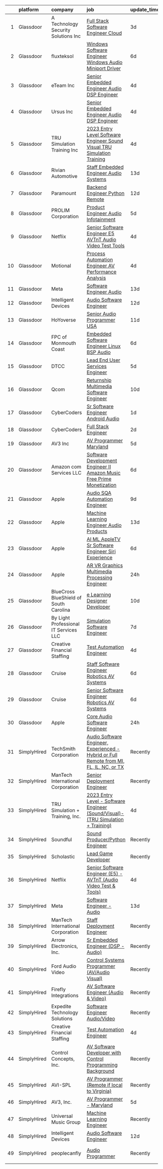 

|    | platform    | company                                 | job                                                                                                                                                                                                                                                                                                                                                                                                                                                                                                                                                                                                                                                                                                                                                                                                                                                                                                                                                                                                                                                                                                                                                                                                                                                                                                                                                                                                                                                                         | update_time   | location                 |
|---:|:------------|:----------------------------------------|:----------------------------------------------------------------------------------------------------------------------------------------------------------------------------------------------------------------------------------------------------------------------------------------------------------------------------------------------------------------------------------------------------------------------------------------------------------------------------------------------------------------------------------------------------------------------------------------------------------------------------------------------------------------------------------------------------------------------------------------------------------------------------------------------------------------------------------------------------------------------------------------------------------------------------------------------------------------------------------------------------------------------------------------------------------------------------------------------------------------------------------------------------------------------------------------------------------------------------------------------------------------------------------------------------------------------------------------------------------------------------------------------------------------------------------------------------------------------------|:--------------|:-------------------------|
|  1 | Glassdoor   | A  Technology   Security Solutions  Inc | [Full Stack Software Engineer   Cloud](https://www.glassdoor.com/partner/jobListing.htm?pos=118&ao=1136043&s=58&guid=000001837dd046a4b8126c12f4055377&src=GD_JOB_AD&t=SR&vt=w&ea=1&cs=1_d898dbc2&cb=1664263145468&jobListingId=1008158621475&jrtk=3-0-1gdut0hmekclr801-1gdut0hn0jca0800-7e9ea463a97004e1-)                                                                                                                                                                                                                                                                                                                                                                                                                                                                                                                                                                                                                                                                                                                                                                                                                                                                                                                                                                                                                                                                                                                                                                  | 3d            | Bay Shore, NY            |
|  2 | Glassdoor   | fluxteksol                              | [Windows Software Engineer   Windows Audio Miniport Driver](https://www.glassdoor.com/partner/jobListing.htm?pos=113&ao=1136043&s=58&guid=000001837dd046a4b8126c12f4055377&src=GD_JOB_AD&t=SR&vt=w&ea=1&cs=1_04ad9732&cb=1664263145468&jobListingId=1008151562961&jrtk=3-0-1gdut0hmekclr801-1gdut0hn0jca0800-7029e95f460fc368-)                                                                                                                                                                                                                                                                                                                                                                                                                                                                                                                                                                                                                                                                                                                                                                                                                                                                                                                                                                                                                                                                                                                                             | 6d            | Remote                   |
|  3 | Glassdoor   | eTeam Inc                               | [Senior Embedded Engineer Audio DSP Engineer](https://www.glassdoor.com/partner/jobListing.htm?pos=109&ao=1110586&s=58&guid=000001837dd046a4b8126c12f4055377&src=GD_JOB_AD&t=SR&vt=w&ea=1&cs=1_affc993c&cb=1664263145468&jobListingId=1008156707098&cpc=AC285F3A3ECA6BB0&jrtk=3-0-1gdut0hmekclr801-1gdut0hn0jca0800-12511039abee1b95--6NYlbfkN0Dtmpfj98iB4C0jJJOWen3Era3IQfJzNZ4PFwBIKpo80E20bU78zJ3qEgsYTK5DSPw1IH6cvbi1OvL_vfYJj_oUSkiEX8xS0PCWo5lw2v3ZzkzWrgoGV8TCSZSiHQIzUjHeyBgSKALp7D8Giro87-xIov0Cm5L_iRLr5Bm7zW_zNyBN7HQ4Y4ARUvKyuyh2wp_zZijZZ_baSIr18CFdW35TeeT_TGgNHvEIs1VST6KtZnMHJSICXSL_GZ-FtOoriBEJaO6lcyYcp-2SbW0pofWFMugVni22A8RpFc6PapaLkV0RAvfz9xnpgzeyKUrjpEq3-Wr5n4F6oYoZd4JT6x3rSO-Shm0uH-9CNFjgJ8V3doa9XN3SVxDiuMcMhPg1K5QXQhbrxlgvPFVdlytHvSdBZS1GLkcIX9hULP4mbiSU7CSpLIY5mewteWn-SLL5Yfd1SILe6zMlXpxpoodFem0zTT9-0kjeYltNEEMmrgqctb-7umB94tDWfIAXWX--p-vlXXGWjOdYMpsvY7uneC8m7WYUQLJdi-8GuhBV289ahw%3D%3D)                                                                                                                                                                                                                                                                                                                                                                                                                                                                                                                                          | 4d            | Framingham, MA           |
|  4 | Glassdoor   | Ursus  Inc                              | [Senior Embedded Engineer Audio DSP Engineer](https://www.glassdoor.com/partner/jobListing.htm?pos=107&ao=1110586&s=58&guid=000001837dd046a4b8126c12f4055377&src=GD_JOB_AD&t=SR&vt=w&ea=1&cs=1_bf9fc81f&cb=1664263145467&jobListingId=1008156250918&cpc=32EE424DE2B657EB&jrtk=3-0-1gdut0hmekclr801-1gdut0hn0jca0800-c202c0907b85c4e3--6NYlbfkN0CT8vBT9H5mqECx2dfLV_FONLPDKpIRssxVwtj05Tmm4rA5I0VNOPdM1oYsK66ov5oW1eu-rNZLOOaHJs42XQJ51uid_tkDjFEzyUTHlE9HiiBjdkROgZdHDazCl4dzkhW1InTUi3HpW84vThWvEtFZ9xC9fxrIWviREsZUGPt5plA5N_rAtvrWBiO_zBZxkHUmH6Ar6gge6vcDEO-yvLAD_qweZ8MqTAqsCMNARYK6DQOwDZRIfSCXF9tQzJzECVcShsECVTHYq2sdL8jCKnBmZFXQB35W-ESrqa2k44naE4HaSEXsfyaaUnw-01RjWfdO_y-CYVM6badNdeqbJW7swvQWnO_2jd4DvWrh43_XyD1nANkVVrUYFdWUQrSvl04a3v-2vxzO0vfIH3ImNazY-w5lwuS8Ec6OWf3ZJYjsOU1pt0dk1niahtFOeKvVNyzChIbDZQBZebHz0bk3steIuIY3CmjbuFuz55x8vmvVz0L57LveAifligeAlxIworki1PZadTcgrOQJ4g2li6TZVAENz64ECqxFD1ipuFqNyAigJNfvPn03SUTkx1vyxK7AVx_95eFiRhAcCF4xm8izdFeGK-MgXrNiE4Sx2P1GuAmcigURBuFHAs1SCGZDUKF3c7N4OehXk_XvcnsSyv8ZjT3JBzj-EtZiCAQ7x7fy-vq6ICAeco4rhql6Bh5AFyi6BT2j3HcK44bl3AI1Qng32Kdm6VLAjLzosv2AmAdHk4GSpoPrmZOxzFKA3HOwWoJ0ez0zhElfOlqpdSFjKxzCRwThNCCLTYqUQYEgPLbCn5yRGBCb9zUnL-6OKbi1e5pONQ7ekt_ZvSqIJIQpwHwacHRQlyM5HILWFGhKTNY_CJoxTzK7x_2bB4EguTaV7kARfY1rcgtpgkAhwM1nuD6ZxEpBWkgWeL7DwsPdJTorrtqVrMiohzjtX9GA5S4-rPjaIORDycWR4g7ex4oDXBMZncBp4ScNzruJkkUBPa5MknD1JglZ6AhkrMNBQNm7VXRLtKgRbQVlOg%3D%3D)                                          | 4d            | Westborough, MA          |
|  5 | Glassdoor   | TRU Simulation   Training  Inc          | [2023 Entry Level   Software Engineer  Sound Visual    TRU Simulation   Training ](https://www.glassdoor.com/partner/jobListing.htm?pos=110&ao=1136043&s=58&guid=000001837dd046a4b8126c12f4055377&src=GD_JOB_AD&t=SR&vt=w&cs=1_a6e29ce4&cb=1664263145467&jobListingId=1008156965860&jrtk=3-0-1gdut0hmekclr801-1gdut0hn0jca0800-79239c89fafc08a2-)                                                                                                                                                                                                                                                                                                                                                                                                                                                                                                                                                                                                                                                                                                                                                                                                                                                                                                                                                                                                                                                                                                                           | 4d            | Lutz, FL                 |
|  6 | Glassdoor   | Rivian Automotive                       | [Staff Embedded Engineer  Audio Systems](https://www.glassdoor.com/partner/jobListing.htm?pos=129&ao=1136043&s=58&guid=000001837dd046a4b8126c12f4055377&src=GD_JOB_AD&t=SR&vt=w&cs=1_c8532e64&cb=1664263145469&jobListingId=1008137692795&jrtk=3-0-1gdut0hmekclr801-1gdut0hn0jca0800-814389dc06656868-)                                                                                                                                                                                                                                                                                                                                                                                                                                                                                                                                                                                                                                                                                                                                                                                                                                                                                                                                                                                                                                                                                                                                                                     | 13d           | Palo Alto, CA            |
|  7 | Glassdoor   | Paramount                               | [Backend Engineer   Python  Remote ](https://www.glassdoor.com/partner/jobListing.htm?pos=112&ao=1136043&s=58&guid=000001837dd046a4b8126c12f4055377&src=GD_JOB_AD&t=SR&vt=w&cs=1_8614196a&cb=1664263145468&jobListingId=1008140313269&jrtk=3-0-1gdut0hmekclr801-1gdut0hn0jca0800-e5a290a486115280-)                                                                                                                                                                                                                                                                                                                                                                                                                                                                                                                                                                                                                                                                                                                                                                                                                                                                                                                                                                                                                                                                                                                                                                         | 12d           | New York, NY             |
|  8 | Glassdoor   | PROLIM Corporation                      | [Product Engineer   Audio  Infotainment ](https://www.glassdoor.com/partner/jobListing.htm?pos=128&ao=1136043&s=58&guid=000001837dd046a4b8126c12f4055377&src=GD_JOB_AD&t=SR&vt=w&ea=1&cs=1_b4512cec&cb=1664263145469&jobListingId=1008153855480&jrtk=3-0-1gdut0hmekclr801-1gdut0hn0jca0800-dce75c8042e24561-)                                                                                                                                                                                                                                                                                                                                                                                                                                                                                                                                                                                                                                                                                                                                                                                                                                                                                                                                                                                                                                                                                                                                                               | 5d            | Plano, TX                |
|  9 | Glassdoor   | Netflix                                 | [Senior Software Engineer  E5    AVTnT  Audio Video Test   Tools ](https://www.glassdoor.com/partner/jobListing.htm?pos=130&ao=1136043&s=58&guid=000001837dd046a4b8126c12f4055377&src=GD_JOB_AD&t=SR&vt=w&cs=1_b890911d&cb=1664263145469&jobListingId=1008157420748&jrtk=3-0-1gdut0hmekclr801-1gdut0hn0jca0800-d050fa6bd6a92c14-)                                                                                                                                                                                                                                                                                                                                                                                                                                                                                                                                                                                                                                                                                                                                                                                                                                                                                                                                                                                                                                                                                                                                           | 4d            | Los Gatos, CA            |
| 10 | Glassdoor   | Motional                                | [Process Automation Engineer  AV Performance Analysis](https://www.glassdoor.com/partner/jobListing.htm?pos=126&ao=1136043&s=58&guid=000001837dd046a4b8126c12f4055377&src=GD_JOB_AD&t=SR&vt=w&ea=1&cs=1_1298c5db&cb=1664263145469&jobListingId=1008157034321&jrtk=3-0-1gdut0hmekclr801-1gdut0hn0jca0800-dc792d71f98f8ea4-)                                                                                                                                                                                                                                                                                                                                                                                                                                                                                                                                                                                                                                                                                                                                                                                                                                                                                                                                                                                                                                                                                                                                                  | 4d            | Boston, MA               |
| 11 | Glassdoor   | Meta                                    | [Software Engineer   Audio](https://www.glassdoor.com/partner/jobListing.htm?pos=101&ao=1110586&s=58&guid=000001837dd046a4b8126c12f4055377&src=GD_JOB_AD&t=SR&vt=w&cs=1_8e7b8d47&cb=1664263145466&jobListingId=1008135856631&cpc=FAE5E775D180B2FB&jrtk=3-0-1gdut0hmekclr801-1gdut0hn0jca0800-2af0d72ee9516572--6NYlbfkN0DYl4UJW4r1Vl7FEn6T9F-rD9lpC-0oMJVSiWjK_MGUd8e8cHXcpv6KPyjLHZEfqkWCUGiQ0wI9PhypsvPn6fLuX-NuhRXF81k4keiTZ-sjyQohKEQHZsqiAZ17RgzjGitjocz7khR2BXjl1nT4h9VfIACCg0Il7tYaijOLNLdjO9BsgM7gz_J4xH0AJnUSQM-eyPnPxvTfJ74VQIuHcBtFuFK_tYmzRcWTA638Ah_CrYDQ7eRS_RF8dHLLU8NvwVdImyJkSG8NUcFWWBdlY-T6o3KSWtsEZQ-9r0VTXbaZvWM7wSqAD6lrgil77GJhDS43HudKeSPGir3ONbPlRcuD0S4hLOm85EG9xrIPgadm3XsU5SDDw5Sp0hwVQP4pyGyxvV8gR0OOg7skAwFnSB_TQsEkJt5vEAO3irCpyZUY-AspZZ229NI31tn1nmLt0ZYWlOmlWfezPEW2h2B-lkmwkgU-LnZbbzst31wuvbXrKY6NJXy7RAneU2Qn50cw_yQKuDQUaYj7FJNFr7I-l_R_XFH0jlbyvXlbKX0XtQPR6Ca5PUqvOnsSWfIBppjyGd5WTUw5kTdmrahwd1yWJ9Xn2VcjTLMVkR6pESwz4CDbdLohBmWh77XwiFKVDh8acgnzyzQuweFUUb2EHn9bpKkj9XDEbRmNCUjbhdb3NwYNWUAwdfcHpSBdBQFSrcyRPR631r6lZIv7-wNs3T6EhDJ-zvD-atiHxuE8vSR8XeYqzLZWVWwXAOPLUs00jM3X6iMNUCVhgXXz8IyFxIXzUWKg04jEBJYUPbo0y1KUrq0-yO9XH8_rpNqBxbXd33s-R9u8Hqdqk2vw5tz2msZWM7vi9r5hz1DZBFC8eGzQLrYPyKYZtWaCi9eWBb4Lw2_BxTyd876IFXJC4H6hyYwCi0CDNxDt5G7urW4Smmh0bUYfYFTeiEVSwy6xhViwEd9ViuQS-4hJJ7hjcg4JKz9h-d-O14SeQ8Ka1bbR7Q8ornZCXyYHkuXkG_NsA4Nj8nEBi4OJ18yD1rqmxxzLxTw_339oZbE0JHLXBOvZj40M8mBZFwRLUBEmBVrloo4zUKP2kw48s3E-NpUswg%3D%3D) | 13d           | Remote                   |
| 12 | Glassdoor   | Intelligent Devices                     | [Audio Software Engineer](https://www.glassdoor.com/partner/jobListing.htm?pos=120&ao=1136043&s=58&guid=000001837dd046a4b8126c12f4055377&src=GD_JOB_AD&t=SR&vt=w&ea=1&cs=1_a20c6498&cb=1664263145468&jobListingId=1008139179303&jrtk=3-0-1gdut0hmekclr801-1gdut0hn0jca0800-66b719a56b72330d-)                                                                                                                                                                                                                                                                                                                                                                                                                                                                                                                                                                                                                                                                                                                                                                                                                                                                                                                                                                                                                                                                                                                                                                               | 12d           | Columbia, MD             |
| 13 | Glassdoor   | HoYoverse                               | [Senior Audio Programmer  USA ](https://www.glassdoor.com/partner/jobListing.htm?pos=124&ao=1136043&s=58&guid=000001837dd046a4b8126c12f4055377&src=GD_JOB_AD&t=SR&vt=w&ea=1&cs=1_8e8bc9d3&cb=1664263145468&jobListingId=1008143838425&jrtk=3-0-1gdut0hmekclr801-1gdut0hn0jca0800-b42397f8f8d5c385-)                                                                                                                                                                                                                                                                                                                                                                                                                                                                                                                                                                                                                                                                                                                                                                                                                                                                                                                                                                                                                                                                                                                                                                         | 11d           | Los Angeles, CA          |
| 14 | Glassdoor   | FPC of Monmouth Coast                   | [Embedded Software Engineer   Linux BSP   Audio](https://www.glassdoor.com/partner/jobListing.htm?pos=106&ao=1110586&s=58&guid=000001837dd046a4b8126c12f4055377&src=GD_JOB_AD&t=SR&vt=w&ea=1&cs=1_8368de4f&cb=1664263145467&jobListingId=1008151718047&cpc=F4EED0218A761C36&jrtk=3-0-1gdut0hmekclr801-1gdut0hn0jca0800-2c9d16d90b8cc191--6NYlbfkN0CLv2CBgusphKIwL-jyz1jWirmJ0svNnTxHpeNhNaNJDD3B_l9KdkoZlyygzogx0NU7A4vbDuMV5y-WTViXjZXBX3QsoJsa6eqCYzqgo4PvsYOWOW3CccBKe6NiCD-oTCw8F8AAytLt3ZdccREcxXZPo3jB8ViYxA563N9I5ukzfY8S8-w6YGFSAxxIXOrqwMU1pbcDAOnT3KyQvHpUI-oLLHv9JOB96070RfA3l6de1nUo2oYBxPMEm80w3SuKJ1tLlK089f805L0xBuEEUbtOZ7CEieVyHP5txLuoJ6rfEDYIaatJR1r9ZSJ4OyQ6ilQvpWjRsigtly66Bkxy22FaogU_R-HhB-6ZNrkVIoAc_IwxnYjBVka_XxoYXcmUDks07KuMtBHy2ZqufpQU_aCWlkIsLyIZqDmbykNK1aYnYRxWcxHbE6hewtxH9TnJDEgoUp0dSLETobBT14Y2nJLP2gnjoRq1k1zVIyo1imO0WAe9qmdWdbVYd_s7-6iIUydNpsBTHDruPCpN1Wy6JLtp4kBZskRoCEpCePP1P8j4dw%3D%3D)                                                                                                                                                                                                                                                                                                                                                                                                                                                                                                                                       | 6d            | Remote                   |
| 15 | Glassdoor   | DTCC                                    | [Lead End User Services Engineer](https://www.glassdoor.com/partner/jobListing.htm?pos=127&ao=1136043&s=58&guid=000001837dd046a4b8126c12f4055377&src=GD_JOB_AD&t=SR&vt=w&cs=1_2ef32d82&cb=1664263145469&jobListingId=1008154498220&jrtk=3-0-1gdut0hmekclr801-1gdut0hn0jca0800-034299e3db26cde8-)                                                                                                                                                                                                                                                                                                                                                                                                                                                                                                                                                                                                                                                                                                                                                                                                                                                                                                                                                                                                                                                                                                                                                                            | 5d            | Jersey City, NJ          |
| 16 | Glassdoor   | Qcom                                    | [Returnship   Multimedia Software Engineer](https://www.glassdoor.com/partner/jobListing.htm?pos=117&ao=1136043&s=58&guid=000001837dd046a4b8126c12f4055377&src=GD_JOB_AD&t=SR&vt=w&cs=1_16f0921d&cb=1664263145468&jobListingId=1008145716945&jrtk=3-0-1gdut0hmekclr801-1gdut0hn0jca0800-62c508fc04018ac1-)                                                                                                                                                                                                                                                                                                                                                                                                                                                                                                                                                                                                                                                                                                                                                                                                                                                                                                                                                                                                                                                                                                                                                                  | 10d           | San Diego, CA            |
| 17 | Glassdoor   | CyberCoders                             | [Sr  Software Engineer   Android Audio](https://www.glassdoor.com/partner/jobListing.htm?pos=108&ao=1110586&s=58&guid=000001837dd046a4b8126c12f4055377&src=GD_JOB_AD&t=SR&vt=w&ea=1&cs=1_ca4cc779&cb=1664263145468&jobListingId=1008160433175&cpc=AC285F3A3ECA6BB0&jrtk=3-0-1gdut0hmekclr801-1gdut0hn0jca0800-edb692443d985c29--6NYlbfkN0CpFJQzrgRR8WqXWK1qKKEqALWJw739KlKqr2H-MSI4eoBlI4EFrmor2FYZMP3muM1SW9Gmn45sBKBIguY98-er5m2NKPwqKNjs_1S6_4YNc5gFz2rqn8UtoPKUUIATU6XLO0J4FJ8L4JXr_aOzZhe_U5OVu0OjnWAEvmg48br-49Mxd9T65Ikv_tB1y_cevwG4O_pKZzUOgr3cLnMHV00I6mMPMk-jSwvfhLT6oUuWIxyHGcjX6bmpmWkfhpGm0mEwabZStE5nn5L7-TM8R6Klz7zqzkPPHFUCd06dcvw1NZTOMbkqnf3YKk70Z-dIaw5OQMINvQL_-1dtYpEb9UJFJw8QLzyqFAeyvv1R53a_U-y9cnBHlCt3Xas9UCMWI8unO6jlyj4pdaRsTf9uxXqLxXayt391QNgl3iAhnHjZmSgUwx_n54P16vG96D6SIEimm8eeOzna79HHPq3FDRoDm5TXMaRXWwHu7bdjAZ72wdF8EfCgDJj8BFwL47p3R3AIlF-GaFWl5ajEPARN52lm3XNxJpSRmfiQsAzc2jo90DmIEi5olBUtGuT1Mi_XkOdE-79lfr_TQMOTJG5KN9Itp3_78XSQPUytJ0w_mD2a21t-4ssWjHx3rSHOPfqYJa31Cc9MJyv-sSOi1Ej9xnShSELezcOKxsphNSRGdcUR_gpToIos4Ot5AYRJ4FT7_hf1Wlf9fJZ4kN1iKYVd2ehbl2o838NSvU54iPq8nvkkp2goLIbaq5B8r2_r7BIF7bq8BXM0rf6tePYH6RHtwday6h22r6swWfrhtIPhWnlpxTpEOGapmA3rqS8PwEknSsoYMp7lv5sBnDVya4SL-6eSO3tsmZ3lTydr3lSy9HyV7iam4q48K576mKpN_Bm0lNlW-yaLS35tBFyhRfjqv6Z5hOezH1SqQFiP8qWG8sAZ5H9_KZe1cvLqziTyKNUGnuqD8uNOei0mhBjQvSz4M7hp9TXyA8lJAkWcFoIN42fsXDICdN6JAyo2)                                                                            | 1d            | Encinitas, CA            |
| 18 | Glassdoor   | CyberCoders                             | [Full Stack Engineer](https://www.glassdoor.com/partner/jobListing.htm?pos=105&ao=1110586&s=58&guid=000001837dd046a4b8126c12f4055377&src=GD_JOB_AD&t=SR&vt=w&ea=1&cs=1_2111b679&cb=1664263145467&jobListingId=1008159698900&cpc=334ABAF5D42DC775&jrtk=3-0-1gdut0hmekclr801-1gdut0hn0jca0800-1d23ff5b1f94f267--6NYlbfkN0CpFJQzrgRR8WqXWK1qKKEqALWJw739KlKqr2H-MSI4eoBlI4EFrmor2FYZMP3muM0CETaZjfCSsLEuRcBze8w6ksvt4ZO7WhhVwy8TZuiAjv3Z6fy63y-ZgscUEU1nBTRV7h_m1QuX998qQKvQlbayspQBJytm0C4vD2zxfwn3E2a_WF2ITiT8o-G6q6YGl3c2lClsQ6WPSCGOr1djamav5er6TRO_1627XFajpChc9rdEmEnZHl8395jTLYq3lAMfYpnB9fGfjalcy_csA6JMUQZwkncL4TJ0MFTYQYsjMOzQxKG8GkE4RRjI6jtC3QQI6R6knFkQVDrAwtkMIvvwvfw9YcWEc4OoaOP9tzAAvw_NyuV_hXpMO0NbMfZfJs8oCnYL6YK5BdUAu8pNSVfZmqyj6DjLPfDh3k9eI-_ISuC3jwlzB_oAL3MiTU59a1OSeG1v3tLLHw_QknSb9NQTUNEaIKRMqI122CobHz01eDaRguxZIYQYYASUFKD2d6SBbB3DuiHE1qBtq_o3UXBvtwYFMUZA-rl7sAjixjBWJKS5aRWRNLhw8qXFMEda2uVnvLd2fZwuatmBxdQmwczkfH576pFfSU92yhRDHcfEFUZsVZeu03_yBiCXMKPTVovvJN4ZRTD_ZnqwSDxNtZDt97H2OaS_ZrPsIrSLa-1qKmgfApv9eF5o_FwBUR0mVf32j0tfpe4yTuvYV7XdG3_b98xrQxT0aLfZPy9sdTwlBL3WZVcTg0HXxEfccqfyhKkpfkywhZQDKPg71PU8xq1hksIxOBoj03Egg4dmdynwaTZnUnMmh0Nxn9-QPT7ENUEdZyx4wXJWg_-2xjLWUgCP9f9ZSSLlvc1Hz4dIoD9hakjVpaR4WC4Du1kgakf8nMLezisVOggDUPZKJXBP468zAoZk0pVnL5dwcoSnsLolU-Iqw4-DThTt5GnI8ZRu50MKGZDNo8x8ZTqHZ7KQS9hEXuj5MXKVNZK6yyYJKw0QXlEM-XbR_uIrFYJOyeDJd-o%3D)                                                                                | 2d            | Los Angeles, CA          |
| 19 | Glassdoor   | AV3  Inc                                | [AV Programmer   Maryland](https://www.glassdoor.com/partner/jobListing.htm?pos=121&ao=1136043&s=58&guid=000001837dd046a4b8126c12f4055377&src=GD_JOB_AD&t=SR&vt=w&ea=1&cs=1_1e6e6856&cb=1664263145468&jobListingId=1008154094794&jrtk=3-0-1gdut0hmekclr801-1gdut0hn0jca0800-332bae8060873b2f-)                                                                                                                                                                                                                                                                                                                                                                                                                                                                                                                                                                                                                                                                                                                                                                                                                                                                                                                                                                                                                                                                                                                                                                              | 5d            | Leonardtown, MD          |
| 20 | Glassdoor   | Amazon com Services LLC                 | [Software Development Engineer II  Amazon Music Free   Prime Monetization](https://www.glassdoor.com/partner/jobListing.htm?pos=122&ao=1136043&s=58&guid=000001837dd046a4b8126c12f4055377&src=GD_JOB_AD&t=SR&vt=w&cs=1_ee873992&cb=1664263145468&jobListingId=1008151743871&jrtk=3-0-1gdut0hmekclr801-1gdut0hn0jca0800-bea9cd3b8c86cfd0-)                                                                                                                                                                                                                                                                                                                                                                                                                                                                                                                                                                                                                                                                                                                                                                                                                                                                                                                                                                                                                                                                                                                                   | 6d            | San Francisco, CA        |
| 21 | Glassdoor   | Apple                                   | [Audio SQA Automation Engineer](https://www.glassdoor.com/partner/jobListing.htm?pos=119&ao=1136043&s=58&guid=000001837dd046a4b8126c12f4055377&src=GD_JOB_AD&t=SR&vt=w&cs=1_c8b93c35&cb=1664263145468&jobListingId=1008146904400&jrtk=3-0-1gdut0hmekclr801-1gdut0hn0jca0800-2883d3b1dd5e8401-)                                                                                                                                                                                                                                                                                                                                                                                                                                                                                                                                                                                                                                                                                                                                                                                                                                                                                                                                                                                                                                                                                                                                                                              | 9d            | Cupertino, CA            |
| 22 | Glassdoor   | Apple                                   | [Machine Learning Engineer  Audio Products](https://www.glassdoor.com/partner/jobListing.htm?pos=104&ao=1110586&s=58&guid=000001837dd046a4b8126c12f4055377&src=GD_JOB_AD&t=SR&vt=w&cs=1_04567d39&cb=1664263145467&jobListingId=1008136389935&cpc=654405A9B1E0A9F5&jrtk=3-0-1gdut0hmekclr801-1gdut0hn0jca0800-70de91abb83b5434--6NYlbfkN0BvKrLyj5gPmtZO9T8euul8TCxuuKNOtzRJOomxnwSEodTz2Bc-sPZl8WPllYOnI2iSiV5Jwp96GP-nA0nsfOl5SpQEqkHM_Togz0qhXdyIJdkgcd2o4eNJrzaYBsCmJ8QUREDdXvT4fWt9U-8uM3dCZYkS0bW87wLnGYLTEFeJaEig_-8FDp0zg8PW_Qy_9HxnLJaAOSSHft1J7Ta8DhCs0PCqt_uOpyYflQn219BSUOqVjzL0ngrufOKZVcJeKoE6PCkt_blgSs6bULuJVHpSb5F11-ls4ehahVBK30Nc-e38ylC6PvU-VUUJwhyMlMNqBKrHKnSkUe_RVS0eAtJ_yZ15jQgZUAENKkQV63rRTkF18HVZcABulo1Lrc8lBYa7Mugeabx-vauv2eMum2ANIlB5lt4ZkYQY8bBU7_n9MHRrOCb2Zo4032x-QTDmDj2KM8taEhVsbpTO2E7ZZVMl6KoJOz1ts480JsgROMe-3RsiIEwXh91Bq7Wip8EmNbTUtauYHeYjJR59DUbltLwqL1NAcQ_wcbYEaNA8eMXQcKB57W6B_jIAkklPOBSQ5HDGDJZ02FAtfCPDFkpM2VfBjOL1Z7pR_zaROP3HBYqRlx3TFHuwE4WpsrJ7lH2_jpSdBDx7DYltTbxWvp-k--SXAHDjlmb5GpYyllZ71DghCbjBBZpLJkguuzTPhOBM2PytsJsPLyTZTuKVz8msJRYAcCyUthFLEx5b1naxz31PJ6LC2a1GJfOhXiPXS8OsNMqy9ldj-6t9u6qioeEsPYcn2RXbHz9yxcVgeAT3f_arY9Bq8QMusmKWrYP2f3j7Ou9cRrqMhViCiEwlPak5tWd3_UKWAELVOAHeCT7Ye8OF1Jvl_viVErPK4NcAj10UtgY2KAKOelZ4LMHphk0QRIlRLFetRWGwhIDRcrvgUidjV3NxIIMLBH6qgfRftaoBKcYZ94hWEtOLBMtIbGaf3ZSyOApfKp7PiA8%3D)                                                                                               | 13d           | San Diego, CA            |
| 23 | Glassdoor   | Apple                                   | [AI ML   AppleTV Sr  Software Engineer  Siri Experience](https://www.glassdoor.com/partner/jobListing.htm?pos=116&ao=1136043&s=58&guid=000001837dd046a4b8126c12f4055377&src=GD_JOB_AD&t=SR&vt=w&cs=1_31687760&cb=1664263145468&jobListingId=1008152670946&jrtk=3-0-1gdut0hmekclr801-1gdut0hn0jca0800-cf95beddc319a640-)                                                                                                                                                                                                                                                                                                                                                                                                                                                                                                                                                                                                                                                                                                                                                                                                                                                                                                                                                                                                                                                                                                                                                     | 6d            | Cupertino, CA            |
| 24 | Glassdoor   | Apple                                   | [AR VR Graphics Multimedia Processing Engineer](https://www.glassdoor.com/partner/jobListing.htm?pos=102&ao=1110586&s=58&guid=000001837dd046a4b8126c12f4055377&src=GD_JOB_AD&t=SR&vt=w&cs=1_44bf240e&cb=1664263145466&jobListingId=1008162438630&cpc=2CAED5C921A5F994&jrtk=3-0-1gdut0hmekclr801-1gdut0hn0jca0800-1113a38cb86c5dd6--6NYlbfkN0BvKrLyj5gPmtZO9T8euul8TCxuuKNOtzRJOomxnwSEodTz2Bc-sPZl1dBMH13w-jOB7IB0EnvWKF-cNL0we2M-weuO9bs4TkULvf7kMBz38IqjwpdywjeeTXg0H3L4sWKOGaJoL8QXrJxtvxVpC62wT3JaA-dqFAaf7tjd0TI6xGapzLkXDOsvvxVNmMOP_GhaelLEdwMgHsrZMWZD31tmHSdbV_35tYZGOVW0XbOs9T0JhMwhI06gxfOWYJGWtG3i7LFIvvCC6smo7ano_6Hy90xNcL0hlwSeK0pkLlclaBLR9QGA9hmqe0krWgg6Qb11X-yvuiaFrxhGF9b2iIYqiXp6ffqQ_KqqiLHYujHWTrZ_H27Gu7jZBLlIzoKopv8FaPaD2bcPNf2xPqvVeo2FI506LM6c2K8R0OO82kiP3b0aQ_NZdUItqnw6C-BsYyTJF6wtQ7Jr86bF-LfTzDXRUwTUQihJax45mmle0b57Mxjl5MM6TzomMydIF4xJYqMIDT4fJhLBSpjfpsMKCk3DFVl42C5gsbWiOnXBkac0geFJdFkweTXTbg6YlgjQuPZLKQlqiTntIIho2O4zyMXsDv7j_pAGYx_scdfEA4XWgVFZgktnGjD9zu3k97QnCx7NKBff-wWZmffaKC4jTh7JmgtbeDmiReoPnr2yN7FS3wqbYsfIILEU4tvSvZMrjT7T6JEr5Mk89UgimYS13DKhIFitidBJpkmC1lInZ6SyZmP2aGEZkJ3fBgLdYkiM-UZ5QoG2SziOPoazRQqGlOYISIt2EKhwY1w-wm_HtQpfrxLlhglJNo-aChtheCJOao8QiQtUMn-z0EfS5gxi87JqMomjBndAGPV_jpOxY2zQi5hrMtlAiweSQu1yZKxQnUisrLp-9oZe1T4kxKZCFZm7Oxmp-tJwrP5wrVHmBkqJhEtlRIhuPKJXTnjs1pjdHuW0T5c8zkJ4Hw4rtaJhI8DWQcvV7-GJ5vRMnN1D88MPEg%3D%3D)                                                                             | 24h           | Seattle, WA              |
| 25 | Glassdoor   | BlueCross BlueShield of South Carolina  | [e Learning Designer Developer](https://www.glassdoor.com/partner/jobListing.htm?pos=114&ao=1136043&s=58&guid=000001837dd046a4b8126c12f4055377&src=GD_JOB_AD&t=SR&vt=w&cs=1_36203b6a&cb=1664263145468&jobListingId=1008145516968&jrtk=3-0-1gdut0hmekclr801-1gdut0hn0jca0800-9452b3a012cab7e5-)                                                                                                                                                                                                                                                                                                                                                                                                                                                                                                                                                                                                                                                                                                                                                                                                                                                                                                                                                                                                                                                                                                                                                                              | 10d           | Columbia, SC             |
| 26 | Glassdoor   | By Light Professional IT Services LLC   | [Simulation Software Engineer](https://www.glassdoor.com/partner/jobListing.htm?pos=125&ao=1136043&s=58&guid=000001837dd046a4b8126c12f4055377&src=GD_JOB_AD&t=SR&vt=w&cs=1_90ceff5a&cb=1664263145469&jobListingId=1008149639698&jrtk=3-0-1gdut0hmekclr801-1gdut0hn0jca0800-5410423d03551739-)                                                                                                                                                                                                                                                                                                                                                                                                                                                                                                                                                                                                                                                                                                                                                                                                                                                                                                                                                                                                                                                                                                                                                                               | 7d            | Chantilly, VA            |
| 27 | Glassdoor   | Creative Financial Staffing             | [Test Automation Engineer](https://www.glassdoor.com/partner/jobListing.htm?pos=103&ao=1110586&s=58&guid=000001837dd046a4b8126c12f4055377&src=GD_JOB_AD&t=SR&vt=w&cs=1_e814a769&cb=1664263145467&jobListingId=1008157229100&cpc=2F9DD8B511C89582&jrtk=3-0-1gdut0hmekclr801-1gdut0hn0jca0800-20c5b0058aaf18df--6NYlbfkN0AyIsnDczwcVDFrYpf5kat3hxWjSi6qx3YGCfJB8v0u0roYrISoV_-vLBimF2mj67BKWfeUPkNXY8ROD5_ohMVZvpNPZodk4XiVuYCR4ONFFie17kb0r7j3dI2NcO1QJ12EXc0Go_qMnH92NJbZZggIDI36XOwkxpPjaQvOdG_7UCnb_8J08Ohi4ipESzOstSue5NgPwM_8xFx7QqowlHbw52Rpoux4J0qaiy6uEKbS-pQuT4iQassSMsj-B9HT0Af8cwJ7Csv2-M2qe7h7gMNa6Pd-brMpA_iUAIeWLYYp059baiQu3-kAz9HkqzPEvLLYuMgSGzw4SO2-3rrtqEzcuShVY3pJ5lCvfXUJ9rm4DXSlvsYzlkf-he-o_ji5dp1WIzhd1UtjYQ1fnyP6Qs9acuDqkwDy49u6f2TWEfaeuZzxQoo7zw6N0C_ZV5tvPUCvxrjuEvdzn1vJia1RVfyaYyJMQgLb91VxQOIlE2CJEGuBDjfyQ44o28NadMW7u4XSxVEbNbKuM0RuQtYatPk0VR2oKRwOuVGEIMyBp_DyEZ1GzVMmxz6DJZ4iMS7Bpgxqyc_0woJdBg%3D%3D)                                                                                                                                                                                                                                                                                                                                                                                                                                                                                                                                  | 4d            | Belmont, MI              |
| 28 | Glassdoor   | Cruise                                  | [Staff Software Engineer  Robotics  AV Systems](https://www.glassdoor.com/partner/jobListing.htm?pos=115&ao=1136043&s=58&guid=000001837dd046a4b8126c12f4055377&src=GD_JOB_AD&t=SR&vt=w&cs=1_9099384b&cb=1664263145468&jobListingId=1008151363050&jrtk=3-0-1gdut0hmekclr801-1gdut0hn0jca0800-0687408e53283433-)                                                                                                                                                                                                                                                                                                                                                                                                                                                                                                                                                                                                                                                                                                                                                                                                                                                                                                                                                                                                                                                                                                                                                              | 6d            | Seattle, WA              |
| 29 | Glassdoor   | Cruise                                  | [Senior Software Engineer  Robotics  AV Systems](https://www.glassdoor.com/partner/jobListing.htm?pos=123&ao=1136043&s=58&guid=000001837dd046a4b8126c12f4055377&src=GD_JOB_AD&t=SR&vt=w&cs=1_6c89e439&cb=1664263145468&jobListingId=1008151363054&jrtk=3-0-1gdut0hmekclr801-1gdut0hn0jca0800-6648375773b898da-)                                                                                                                                                                                                                                                                                                                                                                                                                                                                                                                                                                                                                                                                                                                                                                                                                                                                                                                                                                                                                                                                                                                                                             | 6d            | Seattle, WA              |
| 30 | Glassdoor   | Apple                                   | [Core Audio Software Engineer](https://www.glassdoor.com/partner/jobListing.htm?pos=111&ao=1136043&s=58&guid=000001837dd046a4b8126c12f4055377&src=GD_JOB_AD&t=SR&vt=w&cs=1_22fc1ec5&cb=1664263145468&jobListingId=1008164341011&jrtk=3-0-1gdut0hmekclr801-1gdut0hn0jca0800-758c81e35cc9264b-)                                                                                                                                                                                                                                                                                                                                                                                                                                                                                                                                                                                                                                                                                                                                                                                                                                                                                                                                                                                                                                                                                                                                                                               | 24h           | Cupertino, CA            |
| 31 | SimplyHired | TechSmith Corporation                   | [Audio Software Engineer, Experienced - Hybrid or Full Remote from MI, FL, IL, NC, or TX](https://www.simplyhired.com/job/8Ri1bqcZce2bH5Fmfv2FSUlejcX6u0ta2zJ4WcsU7MCmt_AXDCG5Tg?q=sound+developer)                                                                                                                                                                                                                                                                                                                                                                                                                                                                                                                                                                                                                                                                                                                                                                                                                                                                                                                                                                                                                                                                                                                                                                                                                                                                         | Recently      | Remote, MI               |
| 32 | SimplyHired | ManTech International Corporation       | [Senior Deployment Engineer](https://www.simplyhired.com/job/C0L7s8dKsJXUkS1bD_TyQFrNT4BDDiXiC8WVp6ZOF1PzFHz51SjQdg?q=sound+developer)                                                                                                                                                                                                                                                                                                                                                                                                                                                                                                                                                                                                                                                                                                                                                                                                                                                                                                                                                                                                                                                                                                                                                                                                                                                                                                                                      | Recently      | Chantilly, VA            |
| 33 | SimplyHired | TRU Simulation + Training, Inc.         | [2023 Entry Level - Software Engineer (Sound/Visual)- (TRU Simulation + Training)](https://www.simplyhired.com/job/8jIwik4siY64RcwXlfpKWJ5GVkOOKaqRcNfT-PanmM-zM2T_a00kmA?q=sound+developer)                                                                                                                                                                                                                                                                                                                                                                                                                                                                                                                                                                                                                                                                                                                                                                                                                                                                                                                                                                                                                                                                                                                                                                                                                                                                                | 4d            | Lutz, FL                 |
| 34 | SimplyHired | Soundful                                | [Sound Producer/Python Engineer](https://www.simplyhired.com/job/fKwTfqRWVzhZJJT6yoybTUB5_pL76wxlddnu6kqy2_naoU7JVaHVBQ?q=sound+developer)                                                                                                                                                                                                                                                                                                                                                                                                                                                                                                                                                                                                                                                                                                                                                                                                                                                                                                                                                                                                                                                                                                                                                                                                                                                                                                                                  | Recently      | Remote                   |
| 35 | SimplyHired | Scholastic                              | [Lead Game Developer](https://www.simplyhired.com/job/DTz35nzJgDgVh070S-dwrObT5Rl9sNQdLka6ZUBayi3X1bodL5Wyaw?q=sound+developer)                                                                                                                                                                                                                                                                                                                                                                                                                                                                                                                                                                                                                                                                                                                                                                                                                                                                                                                                                                                                                                                                                                                                                                                                                                                                                                                                             | Recently      | New York, NY             |
| 36 | SimplyHired | Netflix                                 | [Senior Software Engineer (E5) - AVTnT (Audio Video Test & Tools)](https://www.simplyhired.com/job/TwLYqytBP7DK-1h3toNTXf5SaJbqIklb2XHSRMr9nUTevvuf7N6-Xw?q=sound+developer)                                                                                                                                                                                                                                                                                                                                                                                                                                                                                                                                                                                                                                                                                                                                                                                                                                                                                                                                                                                                                                                                                                                                                                                                                                                                                                | 4d            | Los Gatos, CA            |
| 37 | SimplyHired | Meta                                    | [Software Engineer - Audio](https://www.simplyhired.com/job/maO_m5PgKmS771rzGKd21Xf1IphBop5oZC7_od5wa7st5fVLSs6mIQ?q=sound+developer)                                                                                                                                                                                                                                                                                                                                                                                                                                                                                                                                                                                                                                                                                                                                                                                                                                                                                                                                                                                                                                                                                                                                                                                                                                                                                                                                       | 13d           | Remote                   |
| 38 | SimplyHired | ManTech International Corporation       | [Staff Deployment Engineer](https://www.simplyhired.com/job/yPDQ9_tPGp_8aufyeI2VJy4oOgwa1eZMATiJXNsYgtEmMWFMC5VaPQ?q=sound+developer)                                                                                                                                                                                                                                                                                                                                                                                                                                                                                                                                                                                                                                                                                                                                                                                                                                                                                                                                                                                                                                                                                                                                                                                                                                                                                                                                       | Recently      | Patuxent River, MD       |
| 39 | SimplyHired | Arrow Electronics, Inc.                 | [Sr Embedded Engineer (DSP - Audio)](https://www.simplyhired.com/job/i311K4SrDxCaCVOg2tksHN_IUkWR9trCPsnkekg2Ppoy9X1XTHyy_Q?q=sound+developer)                                                                                                                                                                                                                                                                                                                                                                                                                                                                                                                                                                                                                                                                                                                                                                                                                                                                                                                                                                                                                                                                                                                                                                                                                                                                                                                              | Recently      | Westborough, MA          |
| 40 | SimplyHired | Ford Audio Video                        | [Control Systems Programmer (AV/Audio Visual)](https://www.simplyhired.com/job/gcQ9hF6XwpyV-oFdNW4CZlTHyhN8OQYHq8r61H8TuRWfP0mrsZ65gg?q=sound+developer)                                                                                                                                                                                                                                                                                                                                                                                                                                                                                                                                                                                                                                                                                                                                                                                                                                                                                                                                                                                                                                                                                                                                                                                                                                                                                                                    | Recently      | Houston, TX              |
| 41 | SimplyHired | Firefly Integrations                    | [AV Software Engineer (Audio & Video)](https://www.simplyhired.com/job/wVgS93FoPnoW1lPtzLJkhlTfa__oNlyaoLpNK2pOp4o_LNKowYZnrw?q=sound+developer)                                                                                                                                                                                                                                                                                                                                                                                                                                                                                                                                                                                                                                                                                                                                                                                                                                                                                                                                                                                                                                                                                                                                                                                                                                                                                                                            | Recently      | Middlebury, IN           |
| 42 | SimplyHired | Expedite Technology Solutions           | [Software Engineer Audio/Video](https://www.simplyhired.com/job/lmrgmyAI2EOoQ26JZsxG08uHYhc31CoyUB21FlhdG7nL_OT-2zgVpA?q=sound+developer)                                                                                                                                                                                                                                                                                                                                                                                                                                                                                                                                                                                                                                                                                                                                                                                                                                                                                                                                                                                                                                                                                                                                                                                                                                                                                                                                   | Recently      | Remote                   |
| 43 | SimplyHired | Creative Financial Staffing             | [Test Automation Engineer](https://www.simplyhired.com/job/osGzfVrEiqVcmUx2lBUiJKB17nuyje9DqgUeFHAGpeS5YDPKuOQ3KA?q=sound+developer)                                                                                                                                                                                                                                                                                                                                                                                                                                                                                                                                                                                                                                                                                                                                                                                                                                                                                                                                                                                                                                                                                                                                                                                                                                                                                                                                        | 4d            | Belmont, MI              |
| 44 | SimplyHired | Control Concepts, Inc.                  | [AV Software Developer with Control Programming Background](https://www.simplyhired.com/job/tsTEIqkliCZzy7oLJnXwYDq6-UyEEekksSKNvmXhWCz9P__STJXDuQ?q=sound+developer)                                                                                                                                                                                                                                                                                                                                                                                                                                                                                                                                                                                                                                                                                                                                                                                                                                                                                                                                                                                                                                                                                                                                                                                                                                                                                                       | Recently      | Fairfield, NJ            |
| 45 | SimplyHired | AVI-SPL                                 | [AV Programmer (Remote if local to Virginia)](https://www.simplyhired.com/job/cXRd39HJkPpljO6XblYmHt2uK-8VKjmOlbU7xjbn1uxToPfpIhsY5A?q=sound+developer)                                                                                                                                                                                                                                                                                                                                                                                                                                                                                                                                                                                                                                                                                                                                                                                                                                                                                                                                                                                                                                                                                                                                                                                                                                                                                                                     | Recently      | Richmond, VA             |
| 46 | SimplyHired | AV3, Inc.                               | [AV Programmer - Maryland](https://www.simplyhired.com/job/v6qP9ygsVSUUuUGldvX5fbWrbS-hMQmi5eduHPgtbwzLvWCas56XKA?q=sound+developer)                                                                                                                                                                                                                                                                                                                                                                                                                                                                                                                                                                                                                                                                                                                                                                                                                                                                                                                                                                                                                                                                                                                                                                                                                                                                                                                                        | 5d            | Leonardtown, MD          |
| 47 | SimplyHired | Universal Music Group                   | [Machine Learning Engineer](https://www.simplyhired.com/job/7F7tKIKicRT21DGlEQPQtY43ZU3HTFx0bz7kPoBCq2-u9UMUnUC1jQ?q=sound+developer)                                                                                                                                                                                                                                                                                                                                                                                                                                                                                                                                                                                                                                                                                                                                                                                                                                                                                                                                                                                                                                                                                                                                                                                                                                                                                                                                       | Recently      | Remote +1 location       |
| 48 | SimplyHired | Intelligent Devices                     | [Audio Software Engineer](https://www.simplyhired.com/job/1PXTfLNedjIE7TB8_syd3SjTTOF9W5XK7iACcq3o6OjzpYrysQK05g?q=sound+developer)                                                                                                                                                                                                                                                                                                                                                                                                                                                                                                                                                                                                                                                                                                                                                                                                                                                                                                                                                                                                                                                                                                                                                                                                                                                                                                                                         | 12d           | Columbia, MD             |
| 49 | SimplyHired | peoplecanfly                            | [Audio Programmer](https://www.simplyhired.com/job/0SOwR_vVKVdEVfqGAVu25DtLehXcmA4JfOXlwiwyny14KfgT84h0eg?q=sound+developer)                                                                                                                                                                                                                                                                                                                                                                                                                                                                                                                                                                                                                                                                                                                                                                                                                                                                                                                                                                                                                                                                                                                                                                                                                                                                                                                                                | Recently      | New York, NY +1 location |